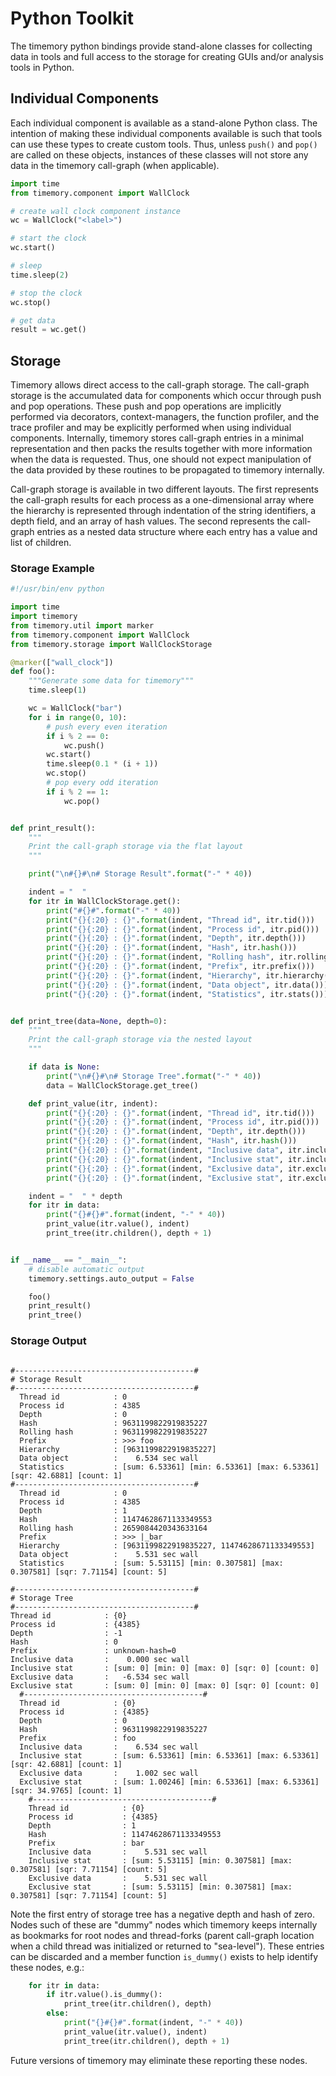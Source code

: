 # Python Toolkit

The timemory python bindings provide stand-alone classes for collecting data
in tools and full access to the storage for creating GUIs and/or analysis
tools in Python.

## Individual Components

Each individual component is available as a stand-alone Python class.
The intention of making these individual components available is such that
tools can use these types to create custom tools. Thus, unless `push()` and `pop()`
are called on these objects, instances of these classes
will not store any data in the timemory call-graph (when applicable).

```python
import time
from timemory.component import WallClock

# create wall clock component instance
wc = WallClock("<label>")

# start the clock
wc.start()

# sleep
time.sleep(2)

# stop the clock
wc.stop()

# get data
result = wc.get()
```

## Storage

Timemory allows direct access to the call-graph storage.
The call-graph storage is the accumulated data for components which occur through
push and pop operations. These push and pop operations are implicitly
performed via decorators, context-managers, the function profiler, and the
trace profiler and may be explicitly performed when using individual components.
Internally, timemory stores call-graph entries in a minimal representation
and then packs the results together with more information when the data is requested.
Thus, one should not expect manipulation of the data provided by these routines to
be propagated to timemory internally.

Call-graph storage is available in two different layouts. The first represents
the call-graph results for each process as a one-dimensional array where the hierarchy
is represented through indentation of the string identifiers, a depth field, and
an array of hash values. The second represents the call-graph entries as a nested
data structure where each entry has a value and list of children.

### Storage Example

```python
#!/usr/bin/env python

import time
import timemory
from timemory.util import marker
from timemory.component import WallClock
from timemory.storage import WallClockStorage

@marker(["wall_clock"])
def foo():
    """Generate some data for timemory"""
    time.sleep(1)

    wc = WallClock("bar")
    for i in range(0, 10):
        # push every even iteration
        if i % 2 == 0:
            wc.push()
        wc.start()
        time.sleep(0.1 * (i + 1))
        wc.stop()
        # pop every odd iteration
        if i % 2 == 1:
            wc.pop()


def print_result():
    """
    Print the call-graph storage via the flat layout
    """

    print("\n#{}#\n# Storage Result".format("-" * 40))

    indent = "  "
    for itr in WallClockStorage.get():
        print("#{}#".format("-" * 40))
        print("{}{:20} : {}".format(indent, "Thread id", itr.tid()))
        print("{}{:20} : {}".format(indent, "Process id", itr.pid()))
        print("{}{:20} : {}".format(indent, "Depth", itr.depth()))
        print("{}{:20} : {}".format(indent, "Hash", itr.hash()))
        print("{}{:20} : {}".format(indent, "Rolling hash", itr.rolling_hash()))
        print("{}{:20} : {}".format(indent, "Prefix", itr.prefix()))
        print("{}{:20} : {}".format(indent, "Hierarchy", itr.hierarchy()))
        print("{}{:20} : {}".format(indent, "Data object", itr.data()))
        print("{}{:20} : {}".format(indent, "Statistics", itr.stats()))


def print_tree(data=None, depth=0):
    """
    Print the call-graph storage via the nested layout
    """

    if data is None:
        print("\n#{}#\n# Storage Tree".format("-" * 40))
        data = WallClockStorage.get_tree()

    def print_value(itr, indent):
        print("{}{:20} : {}".format(indent, "Thread id", itr.tid()))
        print("{}{:20} : {}".format(indent, "Process id", itr.pid()))
        print("{}{:20} : {}".format(indent, "Depth", itr.depth()))
        print("{}{:20} : {}".format(indent, "Hash", itr.hash()))
        print("{}{:20} : {}".format(indent, "Inclusive data", itr.inclusive().data()))
        print("{}{:20} : {}".format(indent, "Inclusive stat", itr.inclusive().stats()))
        print("{}{:20} : {}".format(indent, "Exclusive data", itr.exclusive().data()))
        print("{}{:20} : {}".format(indent, "Exclusive stat", itr.exclusive().stats()))

    indent = "  " * depth
    for itr in data:
        print("{}#{}#".format(indent, "-" * 40))
        print_value(itr.value(), indent)
        print_tree(itr.children(), depth + 1)


if __name__ == "__main__":
    # disable automatic output
    timemory.settings.auto_output = False

    foo()
    print_result()
    print_tree()
```

### Storage Output

```console

#----------------------------------------#
# Storage Result
#----------------------------------------#
  Thread id            : 0
  Process id           : 4385
  Depth                : 0
  Hash                 : 9631199822919835227
  Rolling hash         : 9631199822919835227
  Prefix               : >>> foo
  Hierarchy            : [9631199822919835227]
  Data object          :    6.534 sec wall
  Statistics           : [sum: 6.53361] [min: 6.53361] [max: 6.53361] [sqr: 42.6881] [count: 1]
#----------------------------------------#
  Thread id            : 0
  Process id           : 4385
  Depth                : 1
  Hash                 : 11474628671133349553
  Rolling hash         : 2659084420343633164
  Prefix               : >>> |_bar
  Hierarchy            : [9631199822919835227, 11474628671133349553]
  Data object          :    5.531 sec wall
  Statistics           : [sum: 5.53115] [min: 0.307581] [max: 0.307581] [sqr: 7.71154] [count: 5]

#----------------------------------------#
# Storage Tree
#----------------------------------------#
Thread id            : {0}
Process id           : {4385}
Depth                : -1
Hash                 : 0
Prefix               : unknown-hash=0
Inclusive data       :    0.000 sec wall
Inclusive stat       : [sum: 0] [min: 0] [max: 0] [sqr: 0] [count: 0]
Exclusive data       :   -6.534 sec wall
Exclusive stat       : [sum: 0] [min: 0] [max: 0] [sqr: 0] [count: 0]
  #----------------------------------------#
  Thread id            : {0}
  Process id           : {4385}
  Depth                : 0
  Hash                 : 9631199822919835227
  Prefix               : foo
  Inclusive data       :    6.534 sec wall
  Inclusive stat       : [sum: 6.53361] [min: 6.53361] [max: 6.53361] [sqr: 42.6881] [count: 1]
  Exclusive data       :    1.002 sec wall
  Exclusive stat       : [sum: 1.00246] [min: 6.53361] [max: 6.53361] [sqr: 34.9765] [count: 1]
    #----------------------------------------#
    Thread id            : {0}
    Process id           : {4385}
    Depth                : 1
    Hash                 : 11474628671133349553
    Prefix               : bar
    Inclusive data       :    5.531 sec wall
    Inclusive stat       : [sum: 5.53115] [min: 0.307581] [max: 0.307581] [sqr: 7.71154] [count: 5]
    Exclusive data       :    5.531 sec wall
    Exclusive stat       : [sum: 5.53115] [min: 0.307581] [max: 0.307581] [sqr: 7.71154] [count: 5]
```

Note the first entry of storage tree has a negative depth and hash of zero. Nodes such of these
are "dummy" nodes which timemory keeps internally as bookmarks for root nodes and thread-forks
(parent call-graph location when a child thread was initialized or returned to "sea-level").
These entries can be discarded and a member function `is_dummy()` exists to help identify these nodes, e.g.:

```python
    for itr in data:
        if itr.value().is_dummy():
            print_tree(itr.children(), depth)
        else:
            print("{}#{}#".format(indent, "-" * 40))
            print_value(itr.value(), indent)
            print_tree(itr.children(), depth + 1)
```

Future versions of timemory may eliminate these reporting these nodes.
